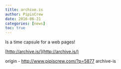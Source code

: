 ```yaml
---
title: archive.is
author: PipisCrew
date: 2016-06-21
categories: [news]
toc: true
---
```


Is a time capsule for a web pages!

[http://archive.is/](http://archive.is/)

origin - http://www.pipiscrew.com/?p=5877 archive-is